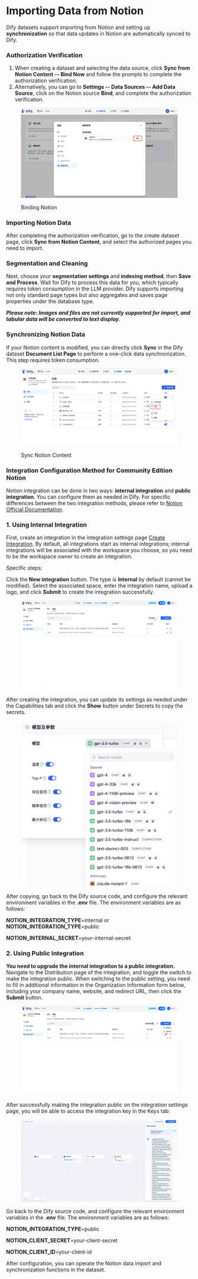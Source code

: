 # Importing Data from Notion

Dify datasets support importing from Notion and setting up **synchronization** so that data updates in Notion are automatically synced to Dify.

### Authorization Verification

1. When creating a dataset and selecting the data source, click **Sync from Notion Content -- Bind Now** and follow the prompts to complete the authorization verification.
2. Alternatively, you can go to **Settings -- Data Sources -- Add Data Source**, click on the Notion source **Bind**, and complete the authorization verification.

<figure><img src="../../.gitbook/assets/image (46).png" alt=""><figcaption><p>Binding Notion</p></figcaption></figure>

### Importing Notion Data

After completing the authorization verification, go to the create dataset page, click **Sync from Notion Content**, and select the authorized pages you need to import.

### Segmentation and Cleaning

Next, choose your **segmentation settings** and **indexing method**, then **Save and Process**. Wait for Dify to process this data for you, which typically requires token consumption in the LLM provider. Dify supports importing not only standard page types but also aggregates and saves page properties under the database type.

_**Please note: Images and files are not currently supported for import, and tabular data will be converted to text display.**_

### Synchronizing Notion Data

If your Notion content is modified, you can directly click **Sync** in the Dify dataset **Document List Page** to perform a one-click data synchronization. This step requires token consumption.

<figure><img src="/en/.gitbook/assets/guides/knowledge-base/sync-notion.png" alt=""><figcaption><p>Sync Notion Content</p></figcaption></figure>

### Integration Configuration Method for Community Edition Notion

Notion integration can be done in two ways: **internal integration** and **public integration**. You can configure them as needed in Dify. For specific differences between the two integration methods, please refer to [Notion Official Documentation](https://developers.notion.com/docs/authorization).

### 1. **Using Internal Integration**

First, create an integration in the integration settings page [Create Integration](https://www.notion.so/my-integrations). By default, all integrations start as internal integrations; internal integrations will be associated with the workspace you choose, so you need to be the workspace owner to create an integration.

Specific steps:

Click the **New integration** button. The type is **Internal** by default (cannot be modified). Select the associated space, enter the integration name, upload a logo, and click **Submit** to create the integration successfully.

<figure><img src="/en/.gitbook/assets/guides/knowledge-base/image (2) (1) (1) (1) (1) (1) (1) (1) (1) (1) (1) (1) (1) (1) (1) (1).png" alt=""><figcaption></figcaption></figure>

After creating the integration, you can update its settings as needed under the Capabilities tab and click the **Show** button under Secrets to copy the secrets.

<figure><img src="/en/.gitbook/assets/guides/knowledge-base/image (3) (1) (1) (1) (1) (1) (1) (1) (1) (1) (1) (1) (1).png" alt=""><figcaption></figcaption></figure>

After copying, go back to the Dify source code, and configure the relevant environment variables in the **.env** file. The environment variables are as follows:

**NOTION\_INTEGRATION\_TYPE**=internal or **NOTION\_INTEGRATION\_TYPE**=public

**NOTION\_INTERNAL\_SECRET**=your-internal-secret

### 2. **Using Public Integration**

**You need to upgrade the internal integration to a public integration.** Navigate to the Distribution page of the integration, and toggle the switch to make the integration public. When switching to the public setting, you need to fill in additional information in the Organization Information form below, including your company name, website, and redirect URL, then click the **Submit** button.

<figure><img src="/en/.gitbook/assets/guides/knowledge-base/image (6) (1) (1) (1) (1).png" alt=""><figcaption></figcaption></figure>

After successfully making the integration public on the integration settings page, you will be able to access the integration key in the Keys tab:

<figure><img src="../../.gitbook/assets/image (17).png" alt=""><figcaption></figcaption></figure>

Go back to the Dify source code, and configure the relevant environment variables in the **.env** file. The environment variables are as follows:

**NOTION\_INTEGRATION\_TYPE**=public

**NOTION\_CLIENT\_SECRET**=your-client-secret

**NOTION\_CLIENT\_ID**=your-client-id

After configuration, you can operate the Notion data import and synchronization functions in the dataset.